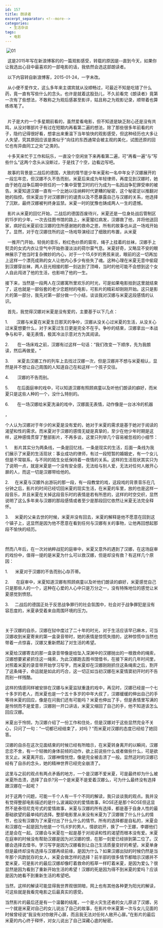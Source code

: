 ```yaml
---
id: 157
title: 朗读者
excerpt_separator: <!--more-->
categories:
  - 生活杂谈
tags:
  - 电影
---
```

&nbsp;![01](/wp-content/uploads/2017/12/timg-2.png)

&nbsp; 这是2015年写在新浪博客的的一篇观影感受，转载的原因是--直到今天，如果你让我选出心目中最喜欢的一部电影的话，我依然会选这部朗读者。

&nbsp; 以下内容转自新浪博客，2015-01-24，一字未改。

<!--more-->

<div>
  &nbsp; 从小便不爱作文，这么多年来主谓宾就从没顺畅过，可最近不知是吃错了什么药，竟一直有写些什么的念头。也许是就着这股劲儿，不久前看完《朗读者》竟第一次有了些想法，不敢称之为观后感甚至影评，姑且称之为观影记录，顺带着也算练练笔了。
</div>

<div>
  &nbsp;
</div>

&nbsp; 片子是大约一个多星期前看的，虽然爱看电影，但不知道是缺乏耐心还是没有共鸣，从没对哪部片子有过在短期内再看第二遍的想法，除了那些很多年前看的片子，隐约记得很好看，想拿出来重温下当年愉快的观影感受，但这种经历也大多让人失望，究其原因应该是类似于”向往的东西通常会被主观的美化，试图还原的回忆也有异曲同工之处”之类的。

&nbsp; 十多天来忙于工作和玩乐，一直没个空闲坐下来再看第二遍，可“再看一遍“与”写些什么“这两个念头从没断过，于是找了个空，边看边写吧。

&nbsp; 故事的背景是二战后的德国，大致的情节是少年米夏和一名中年女子汉娜展开的一段忘年恋，但汉娜不久不告而别，米夏后来成为年轻律师，再度见到汉娜时，她由于她在战争后期中担任的一个集中营警卫时的行为成为一名因战争犯罪受审的被告。米夏知道汉娜一直有一个比她以往纳粹时代更糟的秘密，这个秘密足以推翻对她的指控。但米夏出于对汉娜罪行的谴责以及不愿暴露自己与汉娜的关系，他选择了沉默，最终汉娜被判终身监禁。米夏一时的犹豫也铸成两人一生的遗憾。

&nbsp; 影片从米夏的回忆开始，二战后的德国百废待兴，米夏还是一位身处战后管制区的15岁的少年，一次去往图书馆的路上，米夏猩红病发，汉娜救了他，并将他送回家，病好后米夏前往汉娜的住所感谢她的救命之恩，所有的故事也从这一场戏开始了。显然，对于在汉娜住所的这一场戏导演经过了细致的布置，从米夏

<div>
  &nbsp; 一推开门开始，轻佻的音乐，粉红色纱质的窗帘，绳子上挂着的丝袜，汉娜手上熨烫的女式内衣让空气中开始弥漫淡淡的荷尔蒙气息。米夏好奇，又略显不安的眼神展示了他当时复杂微妙的内心，对于一个15,6岁的男孩来说，眼前的这一切再加上这样一个漂亮成熟的女人让他内心多少有些失了魂。这种心理在米夏无意中偷窥到汉娜穿丝袜，两人目光相接的那一刻达到了顶峰，当时的他可能不会想到这个女人自此闯进了他的生活，也影响了他的一生。
</div>

接下来，当然是一段两人在汉娜寓所里欢乐的时光，可是如果电影拍到这里就结束了，这也就是一部俗套的老少恋题材的电影，可影片的精彩却刚刚开始。这只是影片的第一部分，我先对第一部分做一个小结，谈谈我对汉娜与米夏这段感情的认识。

&nbsp; 首先，我觉得汉娜对米夏是没有爱的，主要基于以下几点：

1.&nbsp;<wbr>&nbsp;<wbr>&nbsp;<wbr>&nbsp;<wbr>&nbsp;<wbr>&nbsp;<wbr>&nbsp;<wbr>汉娜与米夏在米夏生日那天的争吵，汉娜从没关心过米夏的生活，从没关心过米夏想要什么，对于米夏过生日更是完全不在乎。争吵的结束，汉娜拿出一本战争与和平，毫无表情，极其冷淡示意对方为其阅读。

2.&nbsp;<wbr>&nbsp;<wbr>&nbsp;<wbr>&nbsp;<wbr>&nbsp;<wbr>&nbsp;<wbr>&nbsp;<wbr>在一场床戏之前，汉娜有过这样一句话：“我们改变一下顺序，先为我朗读，然后再做爱。“

3.&nbsp;<wbr>&nbsp;<wbr>&nbsp;<wbr>&nbsp;<wbr>&nbsp;<wbr>&nbsp;<wbr>&nbsp;<wbr>米夏去汉娜工作的列车上去找过汉娜一次，但是汉娜并不想与米夏相认，显然是并不想让自己周围的人知道自己在和这样一个孩子交往。

4.&nbsp;<wbr>&nbsp;<wbr>&nbsp;<wbr>&nbsp;<wbr>&nbsp;<wbr>&nbsp;<wbr>&nbsp;<wbr>汉娜的不告而别。

5.&nbsp;<wbr>&nbsp;<wbr>&nbsp;<wbr>&nbsp;<wbr>&nbsp;<wbr>&nbsp;<wbr>&nbsp;<wbr>在后面庭审的戏中，可以知道汉娜有照顾病童以及听他们朗读的癖好，而米夏只是这些人种的一个，没什么特别的。

6.&nbsp;<wbr>&nbsp;<wbr>&nbsp;<wbr>&nbsp;<wbr>&nbsp;<wbr>&nbsp;<wbr>&nbsp;<wbr>在一场汉娜给米夏洗澡的戏中，汉娜面无表情，动作像是一台冰冷的机器

，

个人认为汉娜对于年少的米夏是没有爱的，她对于米夏的需求是基于她对于阅读的渴望和性的需求。而米夏对于汉娜的感情无疑是真挚的，至少在他少年时期是这样，这种感情贯穿了整部影片，不再多谈，这里只列举几个容易被忽视的小细节：

1.&nbsp;<wbr>&nbsp;<wbr>&nbsp;<wbr>&nbsp;<wbr>&nbsp;<wbr> 影片其实分为两条线，一条是回忆线，一条是现实的生活，后面一条线为我们展示了米夏的生活现状：事业成功的律师，有过一段短暂的婚姻史，有一个女儿但是不常联系，与不同的陌生女纸保持着一夜情的关系。这样的生活现状其实只为了说明一点，就是米夏是一个没有安全感，无法给与别人爱，无法对任何人敞开心扉的人，而这一切是汉娜带给他的。

2.&nbsp;<wbr>&nbsp;<wbr>&nbsp;<wbr>&nbsp;<wbr>&nbsp;<wbr> 在米夏与汉娜外出游玩的那一段，有一段教堂的戏，这段戏的背景音乐在几分钟之后，影片的时间已经切回米夏的现实生活，在米夏的车里，放的也是这样一段音乐，并且米夏在关掉这段音乐时的表情是若有所思的，这样的时空交织，显然说明了这么多年来与汉娜的那段感情或者至少是那段回忆依然让米夏无法完全释怀。

3.&nbsp;<wbr>&nbsp;<wbr>&nbsp;<wbr>&nbsp;<wbr>&nbsp;<wbr> 米夏的父亲去世的时候，米夏并没有回去，米夏的解释是他不愿意在回到这个镇子上，这显然是因为他不愿意在看到任何与汉娜有关的事物，让他再回想起那段不愉快的经历。

&nbsp;<wbr>

然而八年后，在一次对纳粹战犯的庭审中，米夏又意外的遇到了汉娜，在这场庭审的戏份中，值得一提的是米夏为什么可以救汉娜，但是却没有救？有这样几个原因：

1.&nbsp;<wbr>&nbsp;<wbr>&nbsp;<wbr>&nbsp;<wbr>&nbsp;<wbr> 米夏对于汉娜的不告而别心存芥蒂。

<div>
  2.&nbsp;<wbr>&nbsp;<wbr>&nbsp;<wbr>&nbsp;<wbr>&nbsp;<wbr> 在庭审中，米夏知道汉娜有照顾病童以及听他们朗读的癖好，米夏感觉自己只是那些人的一个，这种在心爱的人心中只是万分之一，没有特殊地位的感觉让米夏感觉到愤怒。
</div>

3.&nbsp;<wbr>&nbsp;<wbr>&nbsp;<wbr>&nbsp;<wbr>&nbsp;<wbr> 二战后的德国正处于反思战争罪行的社会氛围中，社会对于战争罪犯是没有容忍度的，米夏承受着来自周围环境的压力。

&nbsp;<wbr>

关于汉娜的自杀，汉娜在狱中度过了二十年的时光，对于生活应该早已麻木，可当汉娜收到米夏寄来的第一盒录音带时，她的表情是惊慌失措的，这种惊慌中当然也带着一点惊喜，汉娜又重新燃起了对生活的希望。

米夏给汉娜寄去的那一盒录音带像是给坠入深渊中的汉娜抛出的一根救命的绳索，汉娜想要紧紧抓住这一绳索，为此汉娜跑去图书馆借书，在接下来的几年时间里，对照着米夏的录音带开始学习写字，而米夏却在汉娜刚刚抓住这条绳索之后，割开了这条绳子，命运就是如此的巧合，这一切正如当初汉娜在米夏情窦初开时的不告而别一样残酷。

这样的情感同样被安排在汉娜与米夏监狱重逢的戏中，再见时，汉娜已经是一个七十多岁的老人，而米夏也是一个五十多岁的中年大叔了，汉娜缓缓的伸出自己的手等待米夏的回应，像是在问我们还有可能吗？米夏也伸出了手，但是表情里写满的是怜悯而不是爱意，汉娜刚一开口讲话，米夏又缩回了自己的手，他不知道该怎么回应汉娜。

米夏出于怜悯，为汉娜介绍了一份工作和住处，但是汉娜对于这些显然完全不关心，只问了一句：“一切都已经结束了，对吗？“而米夏对汉娜的态度已经给了她回答。

汉娜的自杀在这次见面结束的时候已经有所暗示，在米夏转身离开的以瞬间，汉娜恋恋不舍，有一个轻微的身体前倾的动作，欲上前说些什么或者做些什么，可是欲言又止。米夏离开后，汉娜神情恍惚，像是完全被击溃了一般。显然这时的汉娜已经有了自杀的念头，她的精神世界已经完全崩溃了。

这里与之前的观点有两点矛盾的地方，一个是汉娜不爱米夏，可是最终却为什么被米夏所击溃，选择了自杀?另一个是米夏不是爱着汉娜么，可为什么最终没有选择跟汉娜在一起呢？

对于这两个问题，可能一千个人有一千个不同的解读，我只谈谈我的观点。我并没有觉得整部电影描述的是什么波澜起伏的爱情故事，ROSE还是那个ROSE但这显然不是泰坦尼克号式的爱情故事，米夏与汉娜的所有选择，都是基于自身人性的最基础欲望的最单纯的选择。整部电影里从来没有米夏为了汉娜做了什么什么的情节，也没有汉娜为了米夏付出了什么什么的情节。所有的选择都是自私的，米夏会和汉娜在一起是因为他是一个15,6岁的男人，情欲初开，换了一个王娜，李娜他们还是会在一起。汉娜会与米夏在一起是基于对阅读和性的渴望而根本没有爱。米夏在庭审的时候没有帮助汉娜是因为对汉娜的恨，在那一刻爱已经排到第二位了。汉娜会选择去借书，学习写字是因为汉娜看到让自己生活质量变好的希望。米夏单身但是最终却没有选择与汉娜再续前缘，是因为什么？如果汉娜出狱的时候仍然是当年那个风韵犹存的女人，米夏会做怎样的选择？前半部的很多情节都暗示汉娜并不爱米夏，可是影片的最后汉娜却像盯着救命的稻草一样盯着米夏，是因为爱么？很显然是因为看到了重新开始生活的希望！汉娜的死是因为得不到米夏的爱吗？应该是因为她看不到重新生活的希望吧。

当然，这样的解读可能显得我世界观很阴暗，网上也有其他各种更为阳光的解读，可这些就是我看完电影之后最真实的感受。

当然影片的最后还是有一个温馨的结尾，一个是火灾生还者的女儿原谅了汉娜，另一个就是米夏对自己的女儿说出了自己的故事，在影片中米夏第一次与女儿见面的时候曾经说“我没有对你敞开心扉，而且我无法对任何人敞开心扉。”在影片的最后米夏的内心终于释怀，对女儿说出了自己深藏心底的秘密。